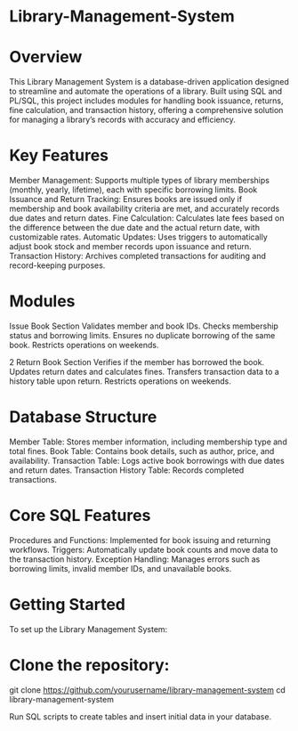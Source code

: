 # Library-Management-System

# Overview
This Library Management System is a database-driven application designed to streamline and automate the operations of a library. Built using SQL and PL/SQL, this project includes modules for handling book issuance, returns, fine calculation, and transaction history, offering a comprehensive solution for managing a library’s records with accuracy and efficiency.

# Key Features
Member Management: Supports multiple types of library memberships (monthly, yearly, lifetime), each with specific borrowing limits.
Book Issuance and Return Tracking: Ensures books are issued only if membership and book availability criteria are met, and accurately records due dates and return dates.
Fine Calculation: Calculates late fees based on the difference between the due date and the actual return date, with customizable rates.
Automatic Updates: Uses triggers to automatically adjust book stock and member records upon issuance and return.
Transaction History: Archives completed transactions for auditing and record-keeping purposes.

# Modules
Issue Book Section
Validates member and book IDs.
Checks membership status and borrowing limits.
Ensures no duplicate borrowing of the same book.
Restricts operations on weekends.

2 Return Book Section
Verifies if the member has borrowed the book.
Updates return dates and calculates fines.
Transfers transaction data to a history table upon return.
Restricts operations on weekends.


# Database Structure
Member Table: Stores member information, including membership type and total fines.
Book Table: Contains book details, such as author, price, and availability.
Transaction Table: Logs active book borrowings with due dates and return dates.
Transaction History Table: Records completed transactions.


# Core SQL Features
Procedures and Functions: Implemented for book issuing and returning workflows.
Triggers: Automatically update book counts and move data to the transaction history.
Exception Handling: Manages errors such as borrowing limits, invalid member IDs, and unavailable books.


# Getting Started
To set up the Library Management System:

# Clone the repository:
git clone https://github.com/yourusername/library-management-system
cd library-management-system

Run SQL scripts to create tables and insert initial data in your database.



